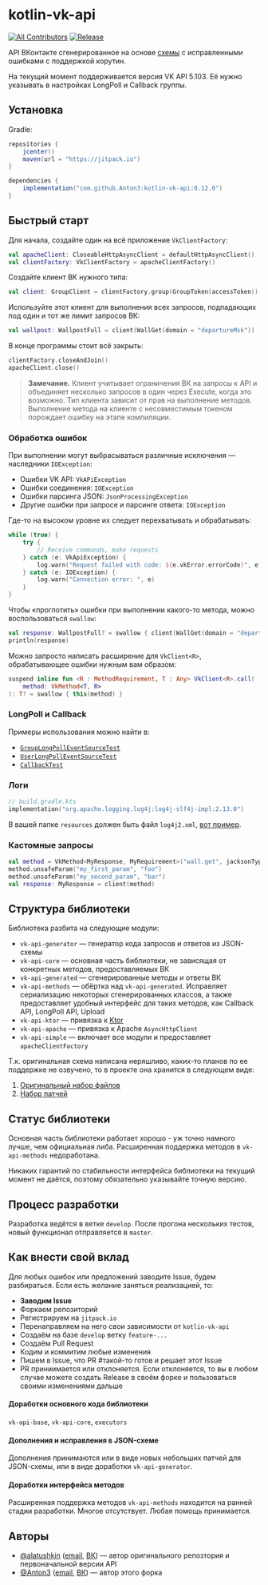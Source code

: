 # kotlin-vk-api
[![All Contributors](https://img.shields.io/badge/all_contributors-2-orange.svg?style=flat)](#contributors)
[![Release](https://jitpack.io/v/Anton3/kotlin-vk-api.svg)](https://jitpack.io/#Anton3/kotlin-vk-api)

API ВКонтакте сгенерированное на основе
[схемы](https://github.com/VKCOM/vk-api-schema)
с исправленными ошибками c поддержкой корутин.

На текущий момент поддерживается версия VK API 5.103.
Её нужно указывать в настройках LongPoll и Callback группы.

## Установка

Gradle:

```gradle
repositories {
    jcenter()
    maven(url = "https://jitpack.io")
}

dependencies {
    implementation("com.github.Anton3:kotlin-vk-api:0.12.0")
}
```

## Быстрый старт

Для начала, создайте один на всё приложение `VkClientFactory`:

```kotlin
val apacheClient: CloseableHttpAsyncClient = defaultHttpAsyncClient()
val clientFactory: VkClientFactory = apacheClientFactory()
```

Создайте клиент ВК нужного типа:

```kotlin
val client: GroupClient = clientFactory.group(GroupToken(accessToken))
```

Используйте этот клиент для выполнения всех запросов, подпадающих под один и тот
же лимит запросов ВК:

```kotlin
val wallpost: WallpostFull = client(WallGet(domain = "departureMsk"))
```

В конце программы стоит всё закрыть:

```kotlin
clientFactory.closeAndJoin()
apacheClient.close()
```

> **Замечание.** Клиент учитывает ограничения ВК на запросы к API и объединяет несколько запросов
в один через Execute, когда это возможно. Тип клиента зависит от прав
на выполнение методов. Выполнение метода на клиенте с несовместимым токеном
порождает ошибку на этапе компиляции.

### Обработка ошибок

При выполнении могут выбрасываться различные исключения — наследники
`IOException`:

- Ошибки VK API: `VkAPiException`
- Ошибки соединения: `IOException`
- Ошибки парсинга JSON: `JsonProcessingException`
- Другие ошибки при запросе и парсинге ответа: `IOException`

Где-то на высоком уровне их следует перехватывать и обрабатывать:

```kotlin
while (true) {
    try {
        // Receive commands, make requests
    } catch (e: VkApiException) {
        log.warn("Request failed with code: ${e.vkError.errorCode}", e)
    } catch (e: IOException) {
        log.warn("Connection error: ", e)
    }
}
```

Чтобы «проглотить» ошибки при выполнении какого-то метода, можно
воспользоваться `swallow`:

```kotlin
val response: WallpostFull? = swallow { client(WallGet(domain = "departureMsk")) }
println(response)
```

Можно запросто написать расширение для `VkClient<R>`, обрабатывающее ошибки
нужным вам образом:

```kotlin
suspend inline fun <R : MethodRequirement, T : Any> VkClient<R>.call(
    method: VkMethod<T, R>
): T? = swallow { this(method) }
```

### LongPoll и Callback

Примеры использования можно найти в:

- [`GroupLongPollEventSourceTest`](https://github.com/Anton3/kotlin-vk-api/blob/master/vk-api-methods/src/test/kotlin/name/anton3/vkapi/methods/longpoll/GroupLongPollEventSourceTest.kt)
- [`UserLongPollEventSourceTest`](https://github.com/Anton3/kotlin-vk-api/blob/master/vk-api-methods/src/test/kotlin/name/anton3/vkapi/methods/longpoll/UserLongPollEventSourceTest.kt)
- [`CallbackTest`](https://github.com/Anton3/kotlin-vk-api/blob/master/vk-api-methods/src/test/kotlin/name/anton3/vkapi/methods/callback/CallbackTest.kt)

### Логи

```kotlin
// build.gradle.kts
implementation("org.apache.logging.log4j:log4j-slf4j-impl:2.13.0")
```

В вашей папке `resources` должен быть файл `log4j2.xml`,
[вот пример](https://github.com/Anton3/kotlin-vk-api/blob/master/vk-api-methods/src/test/resources/log4j2.xml).

### Кастомные запросы

```kotlin
val method = VkMethod<MyResponse, MyRequirement>("wall.get", jacksonTypeRef())
method.unsafeParam("my_first_param", "foo")
method.unsafeParam("my_second_param", "bar")
val response: MyResponse = client(method)
```

## Структура библиотеки
Библиотека разбита на следующие модули:

- `vk-api-generator` — генератор кода запросов и ответов из JSON-схемы
- `vk-api-core` — основная часть библиотеки, не зависящая от конкретных методов,
предоставляемых ВК
- `vk-api-generated` — сгенерированные методы и ответы ВК
- `vk-api-methods` — обёртка над `vk-api-generated`. Исправляет сериализацию
некоторых сгенерированных классов, а также предоставляет удобный интерфейс для
таких методов, как Callback API, LongPoll API, Upload
- `vk-api-ktor` — привязка к [Ktor](https://github.com/ktorio/ktor)
- `vk-api-apache` — привязка к Apache `AsyncHttpClient`
- `vk-api-simple` — включает все модули и предоставляет `apacheClientFactory`

Т.к. оригинальная схема написана неряшливо, каких-то планов по ее поддержке
не озвучено, то в проекте она хранится в следующем виде:

1. [Оригинальный набор файлов](https://github.com/Anton3/kotlin-vk-api/tree/master/generator/src/main/resources/schema)
2. [Набор патчей](https://github.com/Anton3/kotlin-vk-api/tree/master/generator/src/main/resources/patch)

## Статус библиотеки
Основная часть библиотеки работает хорошо - уж точно намного лучше, чем
официальная либа. Расширенная поддержка методов в `vk-api-methods` недоработана.

Никаких гарантий по стабильности интерфейса библиотеки на текущий момент
не даётся, поэтому обязательно указывайте точную версию.

## Процесс разработки
Разработка ведётся в ветке `develop`. После прогона нескольких тестов,
новый функционал отправляется в `master`.

## Как внести свой вклад
Для любых ошибок или предложений заводите Issue, будем разбираться. Если есть
желание заняться реализацией, то:
- **Заводим Issue**
- Форкаем репозиторий
- Регистрируем на `jitpack.io`
- Перенаправляем на него свои зависимости от `kotlin-vk-api`
- Создаём на базе `develop` ветку `feature-...`
- Создаём Pull Request
- Кодим и коммитим любые изменения
- Пишем в Issue, что PR #такой-то готов и решает этот Issue
- PR приниимается или отклоняется. Если отклоняется, то вы в любом случае можете
создать Release в своём форке и пользоваться своими изменениями дальше

#### Доработки основного кода библиотеки

`vk-api-base`, `vk-api-core`, `executors`

#### Дополнения и исправления в JSON-схеме
Дополнения принимаются или в виде новых небольших патчей для JSON-схемы, или
в виде доработки `vk-api-generator`.

#### Доработки интерфейса методов
Расширенная поддержка методов `vk-api-methods` находится на ранней стадии
разработки. Многое отсутствует. Любая помощь принимается.

## Авторы

- [@alatushkin](https://github.com/alatushkin) ([email](mailto:alexandr.latushkin@gmail.com), [ВК](https://vk.com/id5518788)) —
автор оригинального репозтория и первоначальной версии API
- [@Anton3](https://github.com/Anton3) ([email](mailto:antony.zhilin@gmail.com), [ВК](https://vk.com/antonyzhilin)) —
автор этого форка
